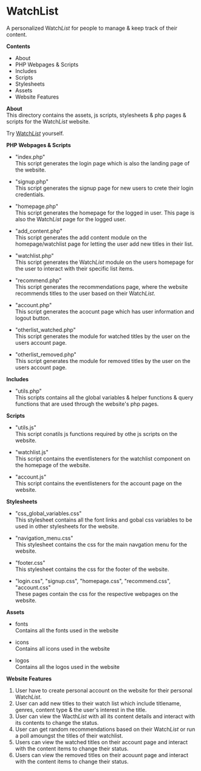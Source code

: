 # WatchList
A personalized Watch*List* for people to manage & keep track of their content.

**Contents**
- About
- PHP Webpages & Scripts
- Includes
- Scripts
- Stylesheets
- Assets
- Website Features

**About**</br>
This directory contains the assets, js scripts, stylesheets & php pages & scripts for the Watch*List* website.

Try [Watch*List*](https://webdevdbcourses.prattsi.org/~gpatil/watchlist/index.php) yourself.

**PHP Webpages & Scripts**</br>
- "index.php"<br>
This script generates the login page which is also the landing page of the website.

- "signup.php"<br>
This script generates the signup page for new users to crete their login credentials.

- "homepage.php"<br>
This script generates the homepage for the logged in user. This page is also the Watch*List* page for the logged user.

- "add_content.php"<br>
This script generates the add content module on the homepage/watchlist page for letting the user add new titles in their list.

- "watchlist.php"<br>
This script generates the Watch*List* module on the users homepage for the user to interact with their specific list items.

- "recommend.php"<br>
This script generates the recommendations page, where the website recommends titles to the user based on their Watch*List*.

- "account.php"<br>
This script generates the acocunt page which has user information and logout button.

- "otherlist_watched.php"<br>
This script generates the module for watched titles by the user on the users account page.

- "otherlist_removed.php"<br>
This script generates the module for removed titles by the user on the users account page.

**Includes**</br>
- "utils.php"<br>
This scripts contains all the global variables & helper functions & query functions that are used through the website's php pages.

**Scripts**</br>
- "utils.js"<br>
This script conatils js functions required by othe js scripts on the website.

- "watchlist.js"<br>
This script contains the eventlisteners for the watchlist component on the homepage of the website.

- "account.js"<br>
This script contains the eventlisteners for the account page on the website.

**Stylesheets**</br>
- "css_global_variables.css"<br>
This stylesheet contains all the font links and gobal css variables to be used in other stylesheets for the website.

- "navigation_menu.css"<br>
This stylesheet contains the css for the main navgation menu for the website.

- "footer.css"<br>
This stylesheet contains the css for the footer of the website.

- "login.css", "signup.css", "homepage.css", "recommend.css", "account.css"<br>
These pages contain the css for the respective webpages on the website.

**Assets**</br>
- fonts</br>
Contains all the fonts used in the website

- icons</br>
Contains all icons used in the website

- logos</br>
Contains all the logos used in the website

**Website Features**</br>
  1. User have to create personal account on the website for their personal Watch*List*.
  2. User can add new titles to their watch list which include titlename, genres, content type & the user's interest in the title.
  3. User can view the Wacth*List* with all its content details and interact with its contents to change the status.
  4. User can get random recommendations based on their Watch*List* or run a poll amoungst the titles of their watchlist.
  5. Users can view the watched titles on their account page and interact with the content items to change their status.
  6. Users can view the removed titles on their acouunt page and interact with the content items to change their status.
